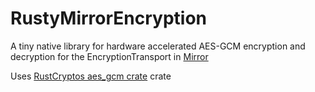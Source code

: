 # RustyMirrorEncryption
A tiny native library for hardware accelerated AES-GCM encryption and decryption for the EncryptionTransport in [Mirror](https://github.com/MirrorNetworking/Mirror)

Uses [RustCryptos aes_gcm crate](https://github.com/RustCrypto/AEADs/tree/master/aes-gcm) crate